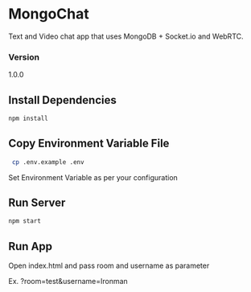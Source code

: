 # MongoChat

Text and Video chat app that uses MongoDB + Socket.io and WebRTC.

### Version
1.0.0

## Install Dependencies
```bash
npm install 
```

## Copy Environment Variable File
```bash
 cp .env.example .env
```
 Set Environment Variable as per your configuration
 
## Run Server
 ```bash
 npm start
 ```
## Run App
 Open index.html
 and pass room and username as parameter

 Ex. ?room=test&username=Ironman